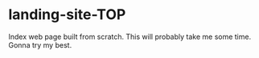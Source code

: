 # landing-site-TOP
Index web page built from scratch. This will probably take me some time. Gonna try my best.
